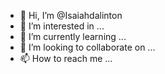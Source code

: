 - 👋 Hi, I’m @Isaiahdalinton
- 👀 I’m interested in ...
- 🌱 I’m currently learning ...
- 💞️ I’m looking to collaborate on ...
- 📫 How to reach me ...

<!---
Isaiahdalinton/Isaiahdalinton is a ✨ special ✨ repository because its `README.md` (this file) appears on your GitHub profile.
You can click the Preview link to take a look at your changes.
--->
